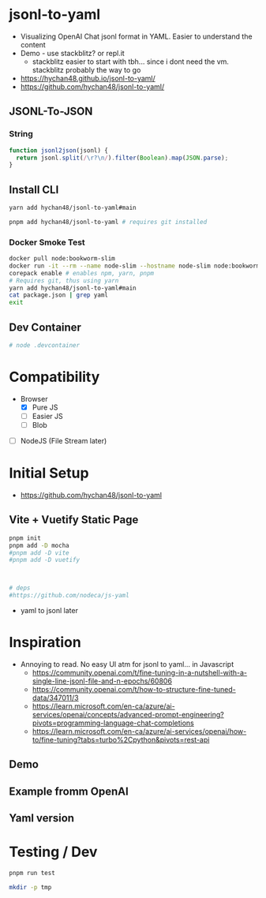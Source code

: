 # jsonl-to-yaml
* Visualizing OpenAI Chat jsonl format in YAML. Easier to understand the content
* Demo - use stackblitz? or repl.it
  * stackblitz easier to start with tbh... since i dont need the vm. stackblitz probably the way to go
* https://hychan48.github.io/jsonl-to-yaml/
* https://github.com/hychan48/jsonl-to-yaml/
## JSONL-To-JSON
### String
```js
function jsonl2json(jsonl) {
  return jsonl.split(/\r?\n/).filter(Boolean).map(JSON.parse);
}
```

## Install CLI
```bash
yarn add hychan48/jsonl-to-yaml#main
```
```bash
pnpm add hychan48/jsonl-to-yaml # requires git installed
```
### Docker Smoke Test
```bash
docker pull node:bookworm-slim
docker run -it --rm --name node-slim --hostname node-slim node:bookworm-slim bash
corepack enable # enables npm, yarn, pnpm
# Requires git, thus using yarn
yarn add hychan48/jsonl-to-yaml#main
cat package.json | grep yaml
exit
```

## Dev Container
```bash
# node .devcontainer
```
# Compatibility
* Browser
  * [x] Pure JS
  * [ ] Easier JS
  * [ ] Blob
* [ ] NodeJS (File Stream later)


# Initial Setup
* https://github.com/hychan48/jsonl-to-yaml
## Vite + Vuetify Static Page
```bash
pnpm init
pnpm add -D mocha
#pnpm add -D vite
#pnpm add -D vuetify



# deps
#https://github.com/nodeca/js-yaml
```
* yaml to jsonl later

# Inspiration
* Annoying to read. No easy UI atm for jsonl to yaml... in Javascript
  * https://community.openai.com/t/fine-tuning-in-a-nutshell-with-a-single-line-jsonl-file-and-n-epochs/60806
  * https://community.openai.com/t/how-to-structure-fine-tuned-data/347011/3
  * https://learn.microsoft.com/en-ca/azure/ai-services/openai/concepts/advanced-prompt-engineering?pivots=programming-language-chat-completions
  * https://learn.microsoft.com/en-ca/azure/ai-services/openai/how-to/fine-tuning?tabs=turbo%2Cpython&pivots=rest-api

## Demo


## Example fromm OpenAI


## Yaml version


# Testing / Dev
```bash
pnpm run test

mkdir -p tmp

```

```
